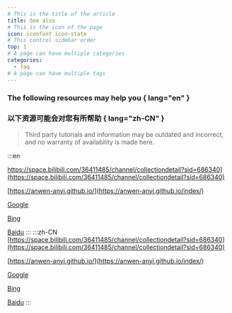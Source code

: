 ```yaml
---
# This is the title of the article
title: See also
# This is the icon of the page
icon: iconfont icon-state
# This control sidebar order
top: 1
# A page can have multiple categories
categories:
  - faq
# A page can have multiple tags
---
```


### **The following resources may help you** { lang="en" }

### **以下资源可能会对您有所帮助** { lang="zh-CN" }

> Third party tutorials and information may be outdated and incorrect, and no warranty of availability is made here.

:::en

https://space.bilibili.com/36411485/channel/collectiondetail?sid=686340](https://space.bilibili.com/36411485/channel/collectiondetail?sid=686340)

[https://anwen-anyi.github.io/](https://anwen-anyi.github.io/index/)

[Google](https://www.google.com/search?q=openlist)

[Bing](https://www.bing.com/search?q=openlist)

[Baidu](https://www.baidu.com/baidu?wd=openlist)
:::
:::zh-CN
[https://space.bilibili.com/36411485/channel/collectiondetail?sid=686340](https://space.bilibili.com/36411485/channel/collectiondetail?sid=686340)

[https://anwen-anyi.github.io/](https://anwen-anyi.github.io/index/)

[Google](https://www.google.com/search?q=openlist)

[Bing](https://www.bing.com/search?q=openlist)

[Baidu](https://www.baidu.com/baidu?wd=openlist)
:::
